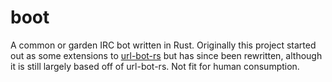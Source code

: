 # boot

A common or garden IRC bot written in Rust. Originally this project started
out as some extensions to [url-bot-rs](https://github.com/nuxeh/url-bot-rs)
but has since been rewritten, although it is still largely based off of
url-bot-rs. Not fit for human consumption.

